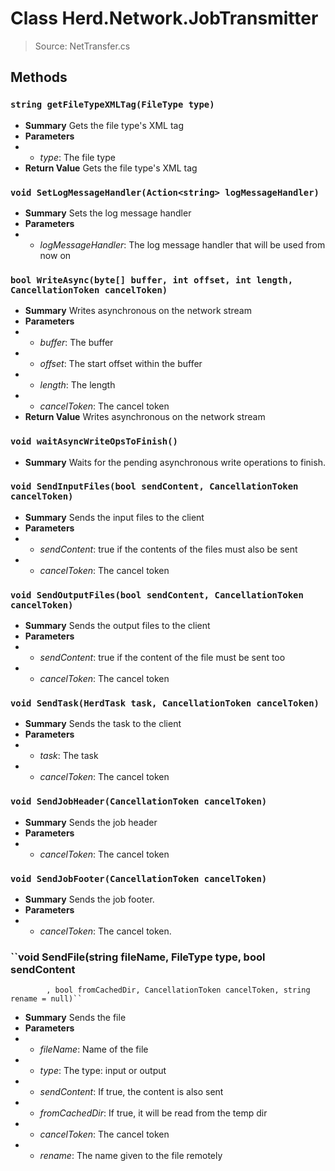 # Class Herd.Network.JobTransmitter
> Source: NetTransfer.cs
## Methods
### ``string getFileTypeXMLTag(FileType type)``
* **Summary**
  Gets the file type's XML tag
* **Parameters**
* * _type_: The file type
* **Return Value**
  Gets the file type's XML tag
### ``void SetLogMessageHandler(Action<string> logMessageHandler)``
* **Summary**
  Sets the log message handler
* **Parameters**
* * _logMessageHandler_: The log message handler that will be used from now on
### ``bool WriteAsync(byte[] buffer, int offset, int length, CancellationToken cancelToken)``
* **Summary**
  Writes asynchronous on the network stream
* **Parameters**
* * _buffer_: The buffer
* * _offset_: The start offset within the buffer
* * _length_: The length
* * _cancelToken_: The cancel token
* **Return Value**
  Writes asynchronous on the network stream
### ``void waitAsyncWriteOpsToFinish()``
* **Summary**
  Waits for the pending asynchronous write operations to finish.
### ``void SendInputFiles(bool sendContent, CancellationToken cancelToken)``
* **Summary**
  Sends the input files to the client
* **Parameters**
* * _sendContent_: true if the contents of the files must also be sent
* * _cancelToken_: The cancel token
### ``void SendOutputFiles(bool sendContent, CancellationToken cancelToken)``
* **Summary**
  Sends the output files to the client
* **Parameters**
* * _sendContent_: true if the content of the file must be sent too
* * _cancelToken_: The cancel token
### ``void SendTask(HerdTask task, CancellationToken cancelToken)``
* **Summary**
  Sends the task to the client
* **Parameters**
* * _task_: The task
* * _cancelToken_: The cancel token
### ``void SendJobHeader(CancellationToken cancelToken)``
* **Summary**
  Sends the job header
* **Parameters**
* * _cancelToken_: The cancel token
### ``void SendJobFooter(CancellationToken cancelToken)``
* **Summary**
  Sends the job footer.
* **Parameters**
* * _cancelToken_: The cancel token.
### ``void SendFile(string fileName, FileType type, bool sendContent
            , bool fromCachedDir, CancellationToken cancelToken, string rename = null)``
* **Summary**
  Sends the file
* **Parameters**
* * _fileName_: Name of the file
* * _type_: The type: input or output
* * _sendContent_: If true, the content is also sent
* * _fromCachedDir_: If true, it will be read from the temp dir
* * _cancelToken_: The cancel token
* * _rename_: The name given to the file remotely
